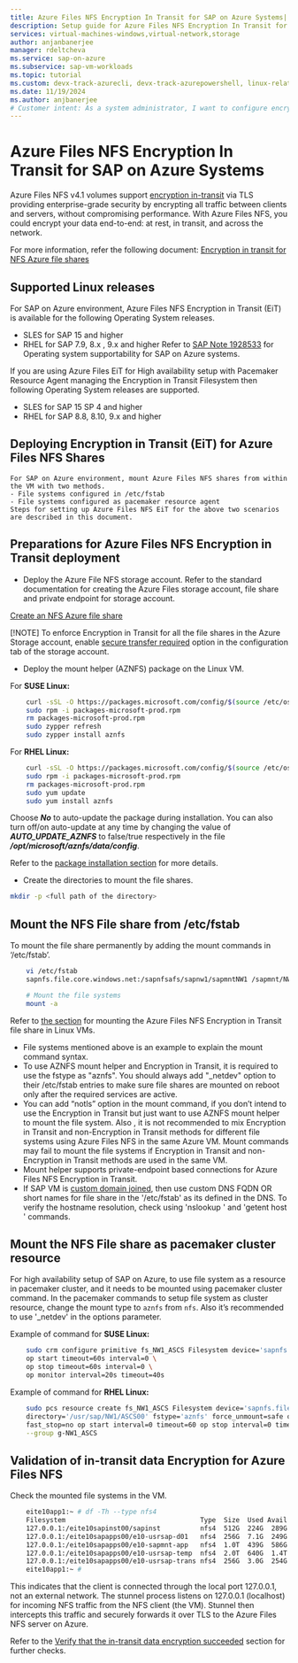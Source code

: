 ```yaml
---
title: Azure Files NFS Encryption In Transit for SAP on Azure Systems| Microsoft Docs
description: Setup guide for Azure Files NFS Encryption In Transit for SAP on Azure Systems
services: virtual-machines-windows,virtual-network,storage
author: anjanbanerjee
manager: rdeltcheva
ms.service: sap-on-azure
ms.subservice: sap-vm-workloads
ms.topic: tutorial
ms.custom: devx-track-azurecli, devx-track-azurepowershell, linux-related-content
ms.date: 11/19/2024
ms.author: anjbanerjee
# Customer intent: As a system administrator, I want to configure encryption in transit on Azure Files using NFS for SAP NetWeaver on Azure VMs, so that I can secure and encrypt the fileshares of SAP applications running on Linux Enterprise Server.
---
```


# Azure Files NFS Encryption In Transit for SAP on Azure Systems

Azure Files NFS v4.1 volumes support [encryption in-transit](https://aka.ms/nfs/EiT/Announcement)  via TLS providing enterprise-grade security by encrypting all traffic between clients and servers, without compromising performance. With Azure Files NFS, you could encrypt your data end-to-end: at rest, in transit, and across the network.

For more information, refer the following document: [Encryption in transit for NFS Azure file shares](../../storage/files/encryption-in-transit-for-nfs-shares.md)

## Supported Linux releases

For SAP on Azure environment, Azure Files NFS Encryption in Transit (EiT) is available for the following Operating System releases.

- SLES for SAP 15 and higher
- RHEL for SAP 7.9, 8.x , 9.x and higher
Refer to [SAP Note 1928533](https://me.sap.com/notes/1928533) for Operating system supportability for SAP on Azure systems.

If you are using Azure Files EiT for High availability setup with Pacemaker Resource Agent managing the Encryption in Transit Filesystem then following Operating System releases are supported.

- SLES for SAP 15 SP 4 and higher
- RHEL for SAP 8.8, 8.10, 9.x and higher

## Deploying Encryption in Transit (EiT) for Azure Files NFS Shares

    For SAP on Azure environment, mount Azure Files NFS shares from within the VM with two methods.
    - File systems configured in /etc/fstab
    - File systems configured as pacemaker resource agent
    Steps for setting up Azure Files NFS EiT for the above two scenarios are described in this document.

## Preparations for Azure Files NFS Encryption in Transit deployment

- Deploy the Azure File NFS storage account. Refer to the standard documentation for creating the Azure Files storage account, file share and private endpoint for storage account.

[Create an NFS Azure file share](../../storage/files/storage-files-quick-create-use-linux.md)

[!NOTE]
To enforce Encryption in Transit for all the file shares in the Azure Storage account, enable [secure transfer required](../../storage/files/encryption-in-transit-for-nfs-shares.md#enforce-encryption-in-transit) option in the configuration tab of the storage account.

- Deploy the mount helper (AZNFS) package on the Linux VM.

For **SUSE Linux:**

```bash
    curl -sSL -O https://packages.microsoft.com/config/$(source /etc/os-release && echo "$ID/${VERSION_ID%%.*}")/packages-microsoft-prod.rpm
    sudo rpm -i packages-microsoft-prod.rpm
    rm packages-microsoft-prod.rpm
    sudo zypper refresh
    sudo zypper install aznfs
```

For **RHEL Linux:**

```bash
    curl -sSL -O https://packages.microsoft.com/config/$(source /etc/os-release && echo "$ID/${VERSION_ID%%.*}")/packages-microsoft-prod.rpm
    sudo rpm -i packages-microsoft-prod.rpm
    rm packages-microsoft-prod.rpm
    sudo yum update
    sudo yum install aznfs
```

Choose ***No*** to auto-update the package during installation. You can also turn off/on auto-update at any time by changing the value of ***AUTO_UPDATE_AZNFS*** to false/true respectively in the file ***/opt/microsoft/aznfs/data/config***.

Refer to the [package installation section](../../storage/files/encryption-in-transit-for-nfs-shares.md#step-1-check-aznfs-mount-helper-package-installation)  for more details.

- Create the directories to mount the file shares.

```bash
mkdir -p <full path of the directory>
```

## Mount the NFS File share from /etc/fstab

To mount the file share permanently by adding the mount commands in ‘/etc/fstab’.

```bash
    vi /etc/fstab
    sapnfs.file.core.windows.net:/sapnfsafs/sapnw1/sapmntNW1 /sapmnt/NW1  aznfs noresvport,vers=4,minorversion=1,nconnect=4,sec=sys,_netdev  0  0

    # Mount the file systems
    mount -a
```

Refer to [the section](../../storage/files/encryption-in-transit-for-nfs-shares#step-2-mount-the-nfs-file-share) for mounting the Azure Files NFS Encryption in Transit file share in Linux VMs.
- File systems mentioned above is an example to explain the mount command syntax.
- To use AZNFS mount helper and Encryption in Transit, it is required to use the fstype as "aznfs".  You should always add "_netdev" option to their /etc/fstab entries to make sure file shares are mounted on reboot only after the required services are active.
- You can add “notls” option in the mount command, if you don’t intend to use the Encryption in Transit but just want to use AZNFS mount helper to mount the file system. Also , it is not recommended to mix Encryption in Transit and non-Encryption in Transit methods for different file systems using Azure Files NFS in the same Azure VM. Mount commands may fail to mount the file systems if Encryption in Transit and non-Encryption in Transit methods are used in the same VM.
- Mount helper supports private-endpoint based connections for Azure Files NFS Encryption in Transit.
- If SAP VM is [custom domain joined](../../virtual-machines/linux/custom-dns-configuration-for-azure-linux-vms), then use custom DNS FQDN OR  short names for file share in the '/etc/fstab' as its defined in the DNS. To verify the hostname resolution, check using 'nslookup <hostname>' and 'getent host <hostname>' commands.

## Mount the NFS File share as pacemaker cluster resource

For high availability setup of SAP on Azure, to use file system as a resource in pacemaker cluster, and it needs to be mounted using pacemaker cluster command. In the pacemaker commands to setup file system as cluster resource, change the mount type to `aznfs` from `nfs`. Also it’s recommended to use '_netdev' in the options parameter.

Example of command for **SUSE Linux:**

```bash
    sudo crm configure primitive fs_NW1_ASCS Filesystem device='sapnfs.file.core.windows.net:/sapnfsafs/sapnw1/usrsapNW1ascs' directory='/usr/sap/NW1/ASCS00' fstype='aznfs' options='noresvport,vers=4,minorversion=1,sec=sys,_netdev' \
    op start timeout=60s interval=0 \
    op stop timeout=60s interval=0 \
    op monitor interval=20s timeout=40s
```

Example of command for **RHEL Linux:**

```bash
    sudo pcs resource create fs_NW1_ASCS Filesystem device='sapnfs.file.core.windows.net:/sapnfsafs/sapnw1/usrsapNW1ascs' \
    directory='/usr/sap/NW1/ASCS00' fstype='aznfs' force_unmount=safe options='noresvport,vers=4,minorversion=1,sec=sys,_netdev' \
    fast_stop=no op start interval=0 timeout=60 op stop interval=0 timeout=120 op monitor interval=200 timeout=40 \
    --group g-NW1_ASCS
```

## Validation of in-transit data Encryption for Azure Files NFS

Check the mounted file systems in the VM.

```bash
    eite10app1:~ # df -Th --type nfs4
    Filesystem                                  Type  Size  Used Avail Use% Mounted on
    127.0.0.1:/eite10sapinst00/sapinst          nfs4  512G  224G  289G  44% /sapinstall
    127.0.0.1:/eite10sapapps00/e10-usrsap-d01   nfs4  256G  7.1G  249G   3% /usr/sap
    127.0.0.1:/eite10sapapps00/e10-sapmnt-app   nfs4  1.0T  439G  586G  43% /sapmnt/E10
    127.0.0.1:/eite10sapapps00/e10-usrsap-temp  nfs4  2.0T  640G  1.4T  32% /usr/sap/temp
    127.0.0.1:/eite10sapapps00/e10-usrsap-trans nfs4  256G  3.0G  254G   2% /usr/sap/trans
    eite10app1:~ #

```

This indicates that the client is connected through the local port 127.0.0.1, not an external network. The stunnel process listens on 127.0.0.1 (localhost) for incoming NFS traffic from the NFS client (the VM). Stunnel then intercepts this traffic and securely forwards it over TLS to the Azure Files NFS server on Azure.

Refer to the [Verify that the in-transit data encryption succeeded](../../storage/files/encryption-in-transit-for-nfs-shares#step-3--verify-that-the-in-transit-data-encryption-succeeded) section for further checks.
